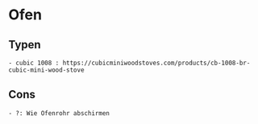 # Ofen

## Typen
    - cubic 1008 : https://cubicminiwoodstoves.com/products/cb-1008-br-cubic-mini-wood-stove
    
## Cons 
    - ?: Wie Ofenrohr abschirmen
